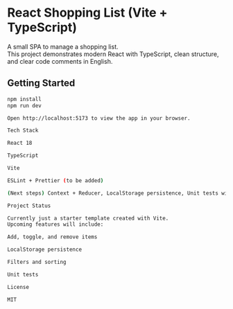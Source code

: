 # React Shopping List (Vite + TypeScript)

A small SPA to manage a shopping list.  
This project demonstrates modern React with TypeScript, clean structure, and clear code comments in English.

## Getting Started
```bash
npm install
npm run dev

Open http://localhost:5173 to view the app in your browser.

Tech Stack

React 18

TypeScript

Vite

ESLint + Prettier (to be added)

(Next steps) Context + Reducer, LocalStorage persistence, Unit tests with Vitest

Project Status

Currently just a starter template created with Vite.
Upcoming features will include:

Add, toggle, and remove items

LocalStorage persistence

Filters and sorting

Unit tests

License

MIT